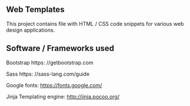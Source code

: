 ## Web Templates

This project contains file with HTML / CSS code snippets for various web design applications. 

## Software / Frameworks used

Bootstrap https: //getbootstrap.com

Sass https: //sass-lang.com/guide

Google fonts: https://fonts.google.com/

Jinja Templating engine: http://jinja.pocoo.org/